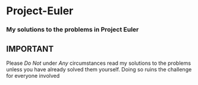 # Project-Euler
### My solutions to the problems in Project Euler

## IMPORTANT
Please _Do Not_ under *Any* circumstances
read my solutions to the problems
unless you have already solved them yourself.
Doing so ruins the challenge for everyone involved